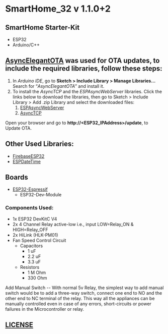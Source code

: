 # SmartHome_32 v 1.1.0+2

## SmartHome Starter-Kit

- ESP32
- Arduino/C++


## [AsyncElegantOTA](https://github.com/ayushsharma82/AsyncElegantOTA) was used for OTA updates, to include the required libraries, follow these steps:

  1. In _Arduino IDE_, go to __Sketch > Include Library > Manage Libraries…__ Search for “_AsyncElegantOTA_” and install it.
  2. To install the _AsyncTCP_ and the _ESPAsyncWebServer_ libraries. Click the links below to download the libraries, then go to Sketch > Include Library > Add .zip Library  and select the downloaded files:
      1. [ESPAsyncWebServer](https://github.com/me-no-dev/ESPAsyncWebServer/archive/master.zip)
      2. [AsyncTCP](https://github.com/me-no-dev/AsyncTCP/archive/master.zip)

Open your browser and go to __http://<ESP32_IPAddress>/update__, to Update OTA.



## Other Used Libraries:

- [FirebaseESP32](https://github.com/mobizt/Firebase-ESP32.git)
- [ESPDateTime](https://github.com/mcxiaoke/ESPDateTime.git)

## Boards
- [ESP32-Espressif](https://github.com/espressif/arduino-esp32.git)
   - ESP32-Dev-Module 
### Components Used: 
- 1x ESP32 DevKitC V4
- 2x 4 Channel Relay active-low i.e., input LOW=Relay_ON & HIGH=Relay_OFF
- 2x HiLink (HLK-PM01)
- Fan Speed Control Circuit
  - Capacitors
    - 1 uF
    - 2.2 uF
    - 3.3 uF
  - Resistors
    - 1 M Ohm
    - 330 Ohm 

Add Manual Switch -- With normal 5v Relay, the simplest way to add manual switch would be to add a three-way switch, connect one end to NO and the other end to NC terminal of the relay. This way all the appliances can be manually controlled even in case of any errors, short-circuits or power failures in the Microcontroller or relay.


## [LICENSE](LICENSE)
